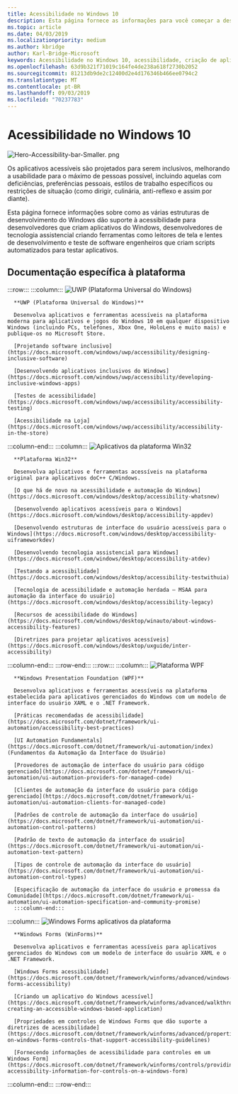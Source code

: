 ```yaml
---
title: Acessibilidade no Windows 10
description: Esta página fornece as informações para você começar a desenvolver aplicativos do Windows acessíveis.
ms.topic: article
ms.date: 04/03/2019
ms.localizationpriority: medium
ms.author: kbridge
author: Karl-Bridge-Microsoft
keywords: Acessibilidade no Windows 10, acessibilidade, criação de aplicativos Win32 acessíveis, criação de aplicativos UWP acessíveis, criação de aplicativos WPF acessíveis, criação de aplicativos WinForms acessíveis
ms.openlocfilehash: 63d9b321f71019c164fe4de238a618f2730b2052
ms.sourcegitcommit: 81213db9de2c12400d2e4d176346b466ee0794c2
ms.translationtype: MT
ms.contentlocale: pt-BR
ms.lasthandoff: 09/03/2019
ms.locfileid: "70237783"
---
```

# <a name="accessibility-in-windows-10"></a>Acessibilidade no Windows 10

![Hero-Accessibility-bar-Smaller. png](images/hero-accessibility-bar-smaller.png)

Os aplicativos acessíveis são projetados para serem inclusivos, melhorando a usabilidade para o máximo de pessoas possível, incluindo aquelas com deficiências, preferências pessoais, estilos de trabalho específicos ou restrições de situação (como dirigir, culinária, anti-reflexo e assim por diante).

Esta página fornece informações sobre como as várias estruturas de desenvolvimento do Windows dão suporte à acessibilidade para desenvolvedores que criam aplicativos do Windows, desenvolvedores de tecnologia assistencial criando ferramentas como leitores de tela e lentes de desenvolvimento e teste de software engenheiros que criam scripts automatizados para testar aplicativos.

## <a name="platform-specific-documentation"></a>Documentação específica à plataforma

:::row:::
   :::column:::
      ![UWP (Plataforma Universal do Windows)](images/platform-uwp.png)

      **UWP (Plataforma Universal do Windows)**

      Desenvolva aplicativos e ferramentas acessíveis na plataforma moderna para aplicativos e jogos do Windows 10 em qualquer dispositivo Windows (incluindo PCs, telefones, Xbox One, HoloLens e muito mais) e publique-os no Microsoft Store.

      [Projetando software inclusivo](https://docs.microsoft.com/windows/uwp/accessibility/designing-inclusive-software)

      [Desenvolvendo aplicativos inclusivos do Windows](https://docs.microsoft.com/windows/uwp/accessibility/developing-inclusive-windows-apps)

      [Testes de acessibilidade](https://docs.microsoft.com/windows/uwp/accessibility/accessibility-testing)

      [Acessibilidade na Loja](https://docs.microsoft.com/windows/uwp/accessibility/accessibility-in-the-store)
   :::column-end:::
   :::column:::
      ![Aplicativos da plataforma Win32](images/platform-win32.png)

      **Plataforma Win32**

      Desenvolva aplicativos e ferramentas acessíveis na plataforma original para aplicativos doC++ C/Windows.

      [O que há de novo na acessibilidade e automação do Windows](https://docs.microsoft.com/windows/desktop/accessibility-whatsnew)

      [Desenvolvendo aplicativos acessíveis para o Windows](https://docs.microsoft.com/windows/desktop/accessibility-appdev)

      [Desenvolvendo estruturas de interface do usuário acessíveis para o Windows](https://docs.microsoft.com/windows/desktop/accessibility-uiframeworkdev)

      [Desenvolvendo tecnologia assistencial para Windows](https://docs.microsoft.com/windows/desktop/accessibility-atdev)

      [Testando a acessibilidade](https://docs.microsoft.com/windows/desktop/accessibility-testwithuia)

      [Tecnologia de acessibilidade e automação herdada – MSAA para automação da interface do usuário](https://docs.microsoft.com/windows/desktop/accessibility-legacy)

      [Recursos de acessibilidade do Windows](https://docs.microsoft.com/windows/desktop/winauto/about-windows-accessibility-features)

      [Diretrizes para projetar aplicativos acessíveis](https://docs.microsoft.com/windows/desktop/uxguide/inter-accessibility)
   :::column-end:::
:::row-end:::
:::row:::
   :::column:::
      ![Plataforma WPF](images/platform-wpf.png)

      **Windows Presentation Foundation (WPF)**

      Desenvolva aplicativos e ferramentas acessíveis na plataforma estabelecida para aplicativos gerenciados do Windows com um modelo de interface do usuário XAML e o .NET Framework.

      [Práticas recomendadas de acessibilidade](https://docs.microsoft.com/dotnet/framework/ui-automation/accessibility-best-practices)

      [UI Automation Fundamentals](https://docs.microsoft.com/dotnet/framework/ui-automation/index) (Fundamentos da Automação da Interface do Usuário)

      [Provedores de automação de interface do usuário para código gerenciado](https://docs.microsoft.com/dotnet/framework/ui-automation/ui-automation-providers-for-managed-code)

      [Clientes de automação da interface do usuário para código gerenciado](https://docs.microsoft.com/dotnet/framework/ui-automation/ui-automation-clients-for-managed-code)

      [Padrões de controle de automação da interface do usuário](https://docs.microsoft.com/dotnet/framework/ui-automation/ui-automation-control-patterns)

      [Padrão de texto de automação da interface do usuário](https://docs.microsoft.com/dotnet/framework/ui-automation/ui-automation-text-pattern)

      [Tipos de controle de automação da interface do usuário](https://docs.microsoft.com/dotnet/framework/ui-automation/ui-automation-control-types)

      [Especificação de automação da interface do usuário e promessa da Comunidade](https://docs.microsoft.com/dotnet/framework/ui-automation/ui-automation-specification-and-community-promise)
      :::column-end:::
   :::column:::
      ![Windows Forms aplicativos da plataforma](images/platform-winforms.png)

      **Windows Forms (WinForms)**

      Desenvolva aplicativos e ferramentas acessíveis para aplicativos gerenciados do Windows com um modelo de interface do usuário XAML e o .NET Framework.

      [Windows Forms acessibilidade](https://docs.microsoft.com/dotnet/framework/winforms/advanced/windows-forms-accessibility)

      [Criando um aplicativo do Windows acessível](https://docs.microsoft.com/dotnet/framework/winforms/advanced/walkthrough-creating-an-accessible-windows-based-application)

      [Propriedades em controles de Windows Forms que dão suporte a diretrizes de acessibilidade](https://docs.microsoft.com/dotnet/framework/winforms/advanced/properties-on-windows-forms-controls-that-support-accessibility-guidelines)

      [Fornecendo informações de acessibilidade para controles em um Windows Form](https://docs.microsoft.com/dotnet/framework/winforms/controls/providing-accessibility-information-for-controls-on-a-windows-form)
   :::column-end:::
:::row-end:::
